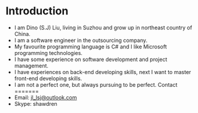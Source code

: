 Introduction
=======

* I am Dino (S.J) Liu, living in Suzhou and grow up in northeast country of China.
* I am a software engineer in the outsourcing company.
* My favourite programming language is C# and I like Microsoft programming technologies.
* I have some experience on software development and project management.
* I have experiences on back-end developing skills, next I want to master front-end developing skills.
* I am not a perfect one, but always pursuing to be perfect. 
Contact
=======
* Email: jl_lsj@outlook.com
* Skype: shawdren

